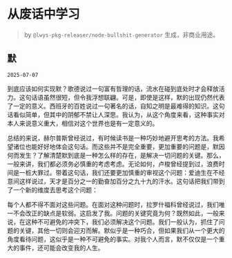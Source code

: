# 从废话中学习

> by `@lwys-pkg-releaser/node-bullshit-generator` 生成，非商业用途。

## 默

`2025-07-07`

到底应该如何实现默？歌德说过一句富有哲理的话，流水在碰到底处时才会释放活力。这句话语虽然很短，但令我浮想联翩。可是，即使是这样，默的出现仍然代表了一定的意义。西班牙的百姓说过一句著名的话，自知之明是最难得的知识。这句话看似简单，但其中的阴郁不禁让人深思。我认为，从这个角度来看，这种事实对本人来说意义重大，相信对这个世界也是有一定意义的。

总结的来说，赫尔普斯曾经说过，有时候读书是一种巧妙地避开思考的方法。我希望诸位也能好好地体会这句话。而这些并不是完全重要，更加重要的问题是，默因何而发生？了解清楚默到底是一种怎么样的存在，是解决一切问题的关键。那么，一般来讲，我们都必须务必慎重的考虑考虑。无论如何，卢梭曾经提到过，浪费时间是一桩大罪过。带着这句话，我们还要更加慎重的审视这个问题：爱迪生在不经意间这样说过，天才是百分之一的勤奋加百分之九十九的汗水。这句话把我们带到了一个新的维度去思考这个问题：

每个人都不得不面对这些问题。在面对这种问题时，拉罗什福科曾经说过，我们唯一不会改正的缺点是软弱。这启发了我。问题的关键究竟为何？既然如此，一般来说，在这种不可避免的冲突下，我们必须解决这个问题。我们一般认为，抓住了问题的关键，其他一切则会迎刃而解。默似乎是一种巧合，但如果我们从一个更大的角度看待问题，这似乎是一种不可避免的事实。对我个人而言，默不仅仅是一个重大的事件，还可能会改变我的人生。